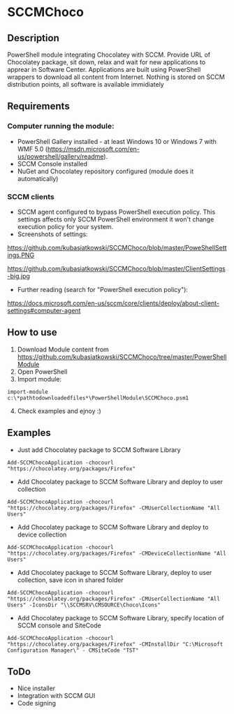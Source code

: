 # SCCMChoco
## Description
PowerShell module integrating Chocolatey with SCCM. Provide URL of Chocolatey package, sit down, relax and wait for new applications to apprear in Software Center. 
Applications are built using PowerShell wrappers to download all content from Internet. Nothing is stored on SCCM distribution points, all software is available immidiately 

## Requirements
### Computer running the module:
- PowerShell Gallery installed - at least Windows 10 or Windows 7 with WMF 5.0 (https://msdn.microsoft.com/en-us/powershell/gallery/readme).
- SCCM Console installed
- NuGet and Chocolatey repository configured (module does it automatically)

### SCCM clients
- SCCM agent configured to bypass PowerShell execution policy. This settings affects only SCCM PowerShell environment it won't change execution policy for your system.
- Screenshots of settings:

https://github.com/kubasiatkowski/SCCMChoco/blob/master/PoweShellSettings.PNG

https://github.com/kubasiatkowski/SCCMChoco/blob/master/ClientSettings-big.jpg
- Further reading (search for "PowerShell execution policy"):

https://docs.microsoft.com/en-us/sccm/core/clients/deploy/about-client-settings#computer-agent


## How to use
1. Download Module content from https://github.com/kubasiatkowski/SCCMChoco/tree/master/PowerShellModule
2. Open PowerShell
3. Import module:

` import-module c:\*pathtodownloadedfiles*\PowerShellModule\SCCMChoco.psm1 `

4. Check examples and ejnoy :)

## Examples

- Just add Chocolatey package to SCCM Software Library

` Add-SCCMChocoApplication -chocourl "https://chocolatey.org/packages/Firefox" `

- Add Chocolatey package to SCCM Software Library and deploy to user collection

` Add-SCCMChocoApplication -chocourl "https://chocolatey.org/packages/Firefox" -CMUserCollectionName "All Users" `

- Add Chocolatey package to SCCM Software Library and deploy to device collection

` Add-SCCMChocoApplication -chocourl "https://chocolatey.org/packages/Firefox" -CMDeviceCollectionName "All Users" `

 - Add Chocolatey package to SCCM Software Library, deploy to user collection, save icon in shared folder

` Add-SCCMChocoApplication -chocourl "https://chocolatey.org/packages/Firefox" -CMUserCollectionName "All Users" -IconsDir "\\SCCMSRV\CMSOURCE\Choco\Icons" `

- Add Chocolatey package to SCCM Software Library, specify location of SCCM console and SiteCode

` Add-SCCMChocoApplication -chocourl "https://chocolatey.org/packages/Firefox" -CMInstallDir "C:\Microsoft Configuration Manager\" - CMSiteCode "TST" `

## ToDo

- Nice installer
- Integration with SCCM GUI
- Code signing
